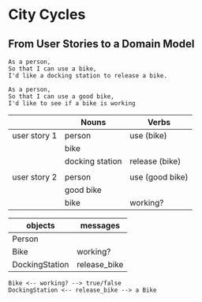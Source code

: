# City Cycles

## From User Stories to a Domain Model

```
As a person,
So that I can use a bike,
I'd like a docking station to release a bike.
```
```
As a person,
So that I can use a good bike,
I'd like to see if a bike is working
```

||Nouns|Verbs|
|---|---|---|
|user story 1|person|use (bike)|
||bike||
||docking station|release (bike)|
||||
|user story 2|person|use (good bike)|
||good bike||
||bike|working?|

|objects|messages|
|---|---|
|Person||
|Bike|working?|
|DockingStation|release_bike|

```
Bike <-- working? --> true/false
DockingStation <-- release_bike --> a Bike
```
